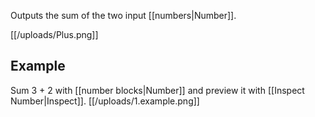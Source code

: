 Outputs the sum of the two input [[numbers|Number]].

[[/uploads/Plus.png]]

## Example
Sum 3 + 2 with [[number blocks|Number]] and preview it with [[Inspect Number|Inspect]].
[[/uploads/1.example.png]]